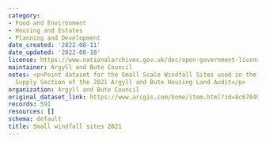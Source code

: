 ```yaml
---
category:
- Food and Environment
- Housing and Estates
- Planning and Development
date_created: '2022-08-11'
date_updated: '2022-08-18'
license: https://www.nationalarchives.gov.uk/doc/open-government-licence/version/3/
maintainer: Argyll and Bute Council
notes: <p>Point dataset for the Small Scale Windfall Sites used in the Housing Land
  Supply Section of the 2021 Argyll and Bute Housing Land Audit</p>
organization: Argyll and Bute Council
original_dataset_link: https://www.arcgis.com/home/item.html?id=8c67040458384c8b98a330644f0f7392
records: 591
resources: []
schema: default
title: Small windfall sites 2021
---
```

